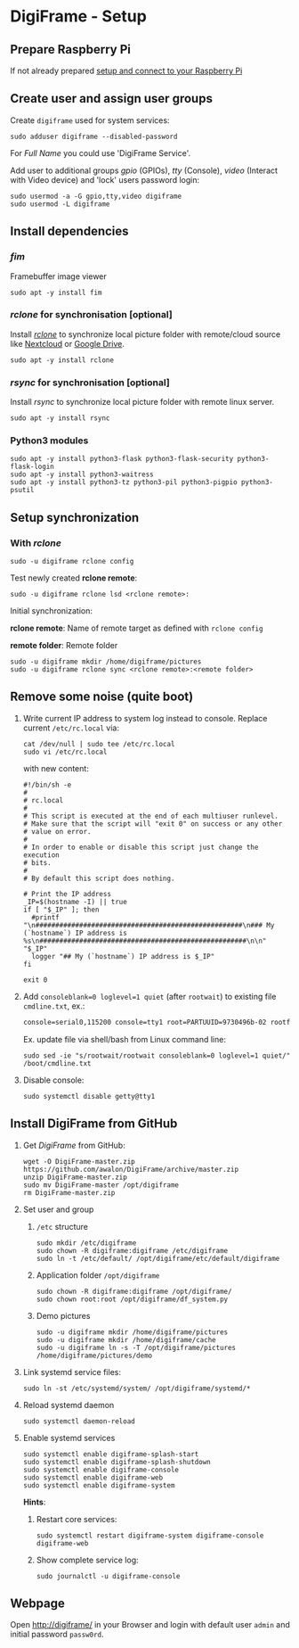 # DigiFrame - Setup

## Prepare Raspberry Pi
If not already prepared [setup and connect to your Raspberry Pi](README-RPI.MD)

## Create user and assign user groups
Create `digiframe` used for system services:
```shell
sudo adduser digiframe --disabled-password
```
For *Full Name* you could use 'DigiFrame Service'. 

Add user to additional groups *gpio* (GPIOs), *tty* (Console), *video* (Interact with Video device) and 
'lock' users password login:

```shell
sudo usermod -a -G gpio,tty,video digiframe
sudo usermod -L digiframe
```

## Install dependencies

### *fim*

Framebuffer image viewer

```shell
sudo apt -y install fim
``` 

### *rclone* for synchronisation [optional]

Install [*rclone*](https://rclone.org/) to synchronize local picture folder with remote/cloud source 
like [Nextcloud](https://nextcloud.com/) or [Google Drive](https://drive.google.com/). 

```shell
sudo apt -y install rclone
```

### *rsync* for synchronisation [optional]

Install *rsync* to synchronize local picture folder with remote linux server.

```shell
sudo apt -y install rsync
```

### Python3 modules

```shell
sudo apt -y install python3-flask python3-flask-security python3-flask-login
sudo apt -y install python3-waitress
sudo apt -y install python3-tz python3-pil python3-pigpio python3-psutil
```

## Setup synchronization

### With *rclone*

```shell
sudo -u digiframe rclone config
```

Test newly created **rclone remote**:

```shell
sudo -u digiframe rclone lsd <rclone remote>:
```

Initial synchronization:

**rclone remote**: Name of remote target as defined with `rclone config`

**remote folder**: Remote folder  

```shell
sudo -u digiframe mkdir /home/digiframe/pictures
sudo -u digiframe rclone sync <rclone remote>:<remote folder>
```

## Remove some noise (quite boot)

1. Write current IP address to system log instead to console. Replace current `/etc/rc.local` via:
    ```shell
    cat /dev/null | sudo tee /etc/rc.local
    sudo vi /etc/rc.local
    ```
    
    with new content:
    
    ```shell
    #!/bin/sh -e
    #
    # rc.local
    #
    # This script is executed at the end of each multiuser runlevel.
    # Make sure that the script will "exit 0" on success or any other
    # value on error.
    #
    # In order to enable or disable this script just change the execution
    # bits.
    #
    # By default this script does nothing.
    
    # Print the IP address
    _IP=$(hostname -I) || true
    if [ "$_IP" ]; then
      #printf "\n####################################################\n### My (`hostname`) IP address is %s\n####################################################\n\n"  "$_IP"
      logger "## My (`hostname`) IP address is $_IP"
    fi
    
    exit 0
    ```

2. Add `consoleblank=0 loglevel=1 quiet` (after `rootwait`) to existing file `cmdline.txt`, ex.:
   
   ```txt
   console=serial0,115200 console=tty1 root=PARTUUID=9730496b-02 rootfstype=ext4 elevator=deadline fsck.repair=yes rootwait consoleblank=0 loglevel=1 quiet
   ```

   Ex. update file via shell/bash from Linux command line:

   ```shell
   sudo sed -ie "s/rootwait/rootwait consoleblank=0 loglevel=1 quiet/" /boot/cmdline.txt
   ```
   
3. Disable console:
   
    ```shell
    sudo systemctl disable getty@tty1
    ```
   
## Install DigiFrame from GitHub

1. Get *DigiFrame* from GitHub:
    ```shell
    wget -O DigiFrame-master.zip https://github.com/awalon/DigiFrame/archive/master.zip
    unzip DigiFrame-master.zip
    sudo mv DigiFrame-master /opt/digiframe
    rm DigiFrame-master.zip
    ```

2. Set user and group
   1. `/etc` structure
      ```shell
      sudo mkdir /etc/digiframe
      sudo chown -R digiframe:digiframe /etc/digiframe
      sudo ln -t /etc/default/ /opt/digiframe/etc/default/digiframe
      ```
      
   2. Application folder `/opt/digiframe`
       ```shell
       sudo chown -R digiframe:digiframe /opt/digiframe/
       sudo chown root:root /opt/digiframe/df_system.py
       ```
   
   3. Demo pictures 
      ```shell
      sudo -u digiframe mkdir /home/digiframe/pictures
      sudo -u digiframe mkdir /home/digiframe/cache
      sudo -u digiframe ln -s -T /opt/digiframe/pictures /home/digiframe/pictures/demo
      ```
   
3. Link systemd service files:

    ```shell
    sudo ln -st /etc/systemd/system/ /opt/digiframe/systemd/*
    ```
   
4. Reload systemd daemon

    ```shell
    sudo systemctl daemon-reload
    ```
5. Enable systemd services

   ```shell
   sudo systemctl enable digiframe-splash-start
   sudo systemctl enable digiframe-splash-shutdown
   sudo systemctl enable digiframe-console
   sudo systemctl enable digiframe-web
   sudo systemctl enable digiframe-system
   ```
   
   **Hints**:
   
   1. Restart core services:
      
      ```shell
      sudo systemctl restart digiframe-system digiframe-console digiframe-web
      ```
      
   2. Show complete service log:
      
      ```shell
      sudo journalctl -u digiframe-console
      ```
      
## Webpage

Open [http://digiframe/](http://digiframe/) in your Browser and login with default user `admin` and initial password `passw0rd`.
